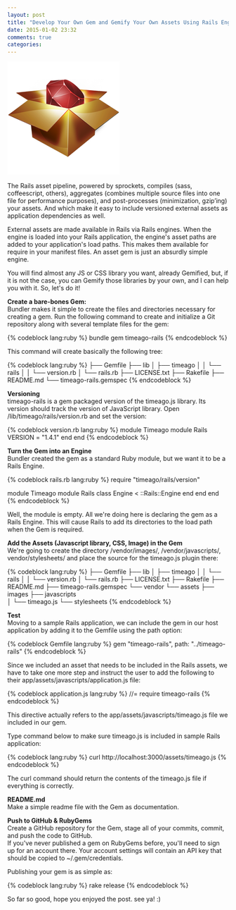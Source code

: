 ```yaml
---
layout: post
title: "Develop Your Own Gem and Gemify Your Own Assets Using Rails Engine"
date: 2015-01-02 23:32
comments: true
categories: 
---
```


<p>
  <img src="/images/rubygems_logo.png" alt="Develop Your Own Gem and Gemify Your Own Assets Using Rails Engine" />
</p>

<p>
  The Rails asset pipeline, powered by sprockets, compiles (sass, coffeescript, others), aggregates (combines multiple source files into one file for performance purposes), and post-processes (minimization, gzip’ing) your assets. And which make it easy to include versioned external assets as application dependencies as well.
</p>

<p>
  External assets are made available in Rails via Rails engines. When the engine is loaded into your Rails application, the engine's asset paths are added to your application's load paths. This makes them available for require in your manifest files. An asset gem is just an absurdly simple engine.
</p>

<p>
  You will find almost any JS or CSS library you want, already Gemified, but, if it is not the case, you can Gemify those libraries by your own, and I can help you with it. So, let's do it!
</p>

<p>
  <strong>Create a bare-bones Gem:</strong><br/>
  Bundler makes it simple to create the files and directories necessary for creating a gem. Run the following command to create and initialize a Git repository along with several template files for the gem:
</p>

{% codeblock lang:ruby %}
bundle gem timeago-rails
{% endcodeblock %}

<p>
  This command will create basically the following tree:
</p>

{% codeblock lang:ruby %}
├── Gemfile
├── lib
│   ├── timeago
│   │   └── rails
│   │           └── version.rb
│   └── rails.rb
├── LICENSE.txt
├── Rakefile
├── README.md
└── timeago-rails.gemspec
{% endcodeblock %}

<p>
  <strong>Versioning</strong><br/>
  timeago-rails is a gem packaged version of the timeago.js library. Its version should track the version of JavaScript library. Open /lib/timeago/rails/version.rb and set the version:
</p>

{% codeblock version.rb lang:ruby %}
module Timeago
  module Rails
    VERSION = "1.4.1"
  end
end
{% endcodeblock %}

<p>
  <strong>Turn the Gem into an Engine</strong><br/>
  Bundler created the gem as a standard Ruby module, but we want it to be a Rails Engine.
</p>

{% codeblock rails.rb lang:ruby %}
require "timeago/rails/version"

module Timeago
  module Rails
    class Engine < ::Rails::Engine
    end
  end
end
{% endcodeblock %}

<p>
  Well, the module is empty. All we're doing here is declaring the gem as a Rails Engine. This will cause Rails to add its directories to the load path when the Gem is required.
</p>

<p>
  <strong>Add the Assets (Javascript library, CSS, Image) in the Gem</strong><br/>
  We're going to create the directory /vendor/images/, /vendor/javascripts/, vendor/stylesheets/ and place the source for the timeago.js plugin there:
</p>

{% codeblock lang:ruby %}
├── Gemfile
├── lib
│   ├── timeago
│   │   └── rails
│   │           └── version.rb
│   └── rails.rb
├── LICENSE.txt
├── Rakefile
├── README.md
├── timeago-rails.gemspec
└── vendor
         └── assets
                  ├── images
                  ├── javascripts                
                  │             └── timeago.js
                  └── stylesheets
{% endcodeblock %}

<p>
  <strong>Test</strong><br/>
  Moving to a sample Rails application, we can include the gem in our host application by adding it to the Gemfile using the path option:
</p>

{% codeblock Gemfile lang:ruby %}
gem "timeago-rails", path: "../timeago-rails"
{% endcodeblock %}

<p>
  Since we included an asset that needs to be included in the Rails assets, we have to take one more step and instruct the user to add the following to their app/assets/javascripts/application.js file:
</p>

{% codeblock application.js lang:ruby %}
//= require timeago-rails
{% endcodeblock %}

<p>
  This directive actually refers to the app/assets/javascripts/timeago.js file we included in our gem.
</p>

<p>
  Type command below to make sure timeago.js is included in sample Rails application:
</p>

{% codeblock lang:ruby %}
curl http://localhost:3000/assets/timeago.js
{% endcodeblock %}

<p>
  The curl command should return the contents of the timeago.js file if everything is correctly.
</p>

<p>
  <strong>README.md</strong><br/>
  Make a simple readme file with the Gem as documentation.
</p>

<p>
  <strong>Push to GitHub & RubyGems</strong><br/>
  Create a GitHub repository for the Gem, stage all of your commits, commit, and push the code to GitHub.<br/>
  If you've never published a gem on RubyGems before, you'll need to sign up for an account there. Your account settings will contain an API key that should be copied to ~/.gem/credentials.
</p>

<p>
  Publishing your gem is as simple as:
</p>

{% codeblock lang:ruby %}
rake release
{% endcodeblock %}

<p>
  So far so good, hope you enjoyed the post. see ya! :)
</p>